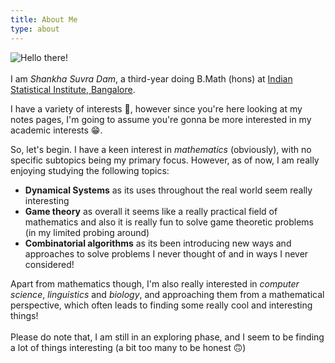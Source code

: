 ```yaml
---
title: About Me
type: about
---
```


![Hello there!](/images/hello_there.gif)  
\
I am *Shankha Suvra Dam*, a third-year doing B.Math (hons) at [Indian Statistical Institute, Bangalore](https://www.isibang.ac.in/).  

I have a variety of interests 👀, however since you're here looking at my notes pages, I'm going to assume you're gonna be more interested in my academic interests 😁.  

So, let's begin. I have a keen interest in *mathematics* (obviously), with no specific subtopics being my primary focus. However, as of now, I am really enjoying studying the following topics:

- **Dynamical Systems** as its uses throughout the real world seem really interesting
- **Game theory** as overall it seems like a really practical field of mathematics and also it is really fun to solve game theoretic problems (in my limited probing around)
- **Combinatorial algorithms** as its been introducing new ways and approaches to solve problems I never thought of and in ways I never considered! 

Apart from mathematics though, I'm also really interested in *computer science*, *linguistics* and *biology*, and approaching them from a mathematical perspective, which often leads to finding some really cool and interesting things!  
\
Please do note that, I am still in an exploring phase, and I seem to be finding a lot of things interesting (a bit too many to be honest 🙃)  